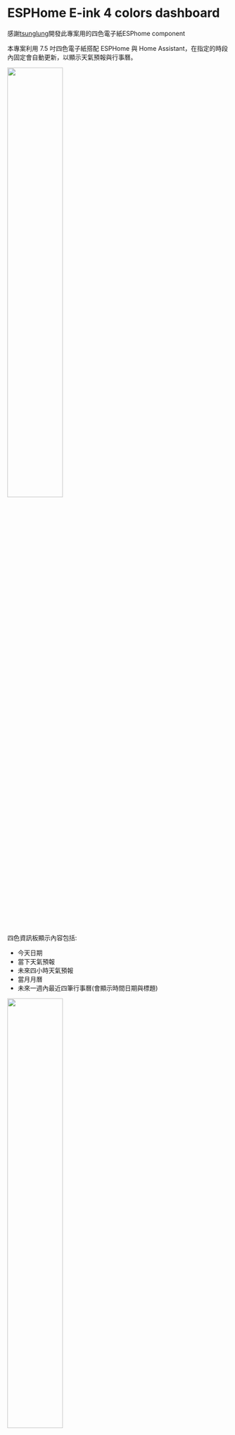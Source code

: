 # ESPHome E-ink 4 colors dashboard

感謝[tsunglung](https://github.com/tsunglung/esphome_epaper)開發此專案用的四色電子紙ESPhome component

本專案利用 7.5 吋四色電子紙搭配 ESPHome 與 Home Assistant，在指定的時段內固定會自動更新，以顯示天氣預報與行事曆。

<img src="readme_img/far_view.jpg" width="50%" />

四色資訊板顯示內容包括:
- 今天日期
- 當下天氣預報
- 未來四小時天氣預報
- 當月月曆
- 未來一週內最近四筆行事曆(會顯示時間日期與標題)

<img src="readme_img/close_view.jpg" width="50%" />

以下將說明硬體架構、ESPHome yaml code與Home assistant yaml code

## Hardware 硬體架構

<img src="readme_img/circuit.jpg" width="50%" />

- [7.5吋四色eink電子紙](https://item.taobao.com/item.htm?id=809151983431) - GDEM075F52 （24Pin）
- [FPC-24pins轉2.54mm-8pins](https://item.taobao.com/item.htm?id=809151983431) - C02 轉接板
- [ESP32-S3核心板 開發板](https://item.taobao.com/item.htm?id=724415068331&skuId=5030810340877) - ESP32-S3N16R8，銲接排針（向下），無資料線，CH343P
- [杜邦線](https://detail.tmall.com/item.htm?&id=14466195609&skuId=5922240227983) - 杜邦線21CM 母對母 2.54mm（1排40P） **可選短一點的10CM**
- [IKEA RÖDALM 相框 13x18公分](https://www.ikea.com.tw/zh/products/wall-decoration/frames/rodalm-art-50550033) - 外框有木黑白三色，**注意裱框紙開孔較小，需要挖大**

### 硬體安裝:

1. 取一排8條杜邦線，不需要撕成一條一條，撕成一整排比較好接
2. 用杜邦線根據下表接法連接ESP32S3開發板與C02轉接板
   
| ESP32S3 | C02轉接板 |
|:-------:|:-----:|
| GPIO14 | BUSY |
| GPIO13 | RES |
| GPIO12 | D/C |
| GPIO11 | CS |
| GPIO10 | SCK |
| GPIO9 | SDI |
| GND | GND |
| 3V3 | 3.3V |

3. 接好後再將C02轉接板接上電子紙的FPC排線
4. 供電與燒錄都是從開發板上的`USB`

## 軟體安裝

1. 將`/fonts`資料夾內的檔案及`eink-4c-dashboard.yaml`放到homeassistant/esphome的資料夾內
2. 將`eink_dashboard_sensor.yaml`放到homeassistant/packages內
3. 將`eink_dashboard_sensor.yaml`的內容修改成自己HA裡的實體ID，>> [詳細說明](#ha-template-sensor-說明)
4. 將`/images`內的`bg_4c.png`放到homeassistant/esphome/images的資料夾內
5. HA檢查YAML code有無錯誤
    1. 開發工具>YAML>檢查設定內容，確認左下角通知沒有出現錯誤
    2. YAML 設定新載入中>模板實體
    3. 開發工具>狀態>檢查`sensor.eink_sensors`及`sensor.upcoming_calendar_events`有確實出現，以及內容是正確的
6. 在ESPhome將`eink_dashboard_sensor.yaml`編譯後燒錄至ESP32S3模組
7. 等待可在HA內看到模組上線後，手動按"Screen Refresh"確認螢幕可正常顯示內容

## 面板更新時機

因為此型號電子紙不支援局部刷新，故不需要一直刷新，程式預設不會自動更新`update_interval: never`

是直接在ESPhome內做自動化，每小時更新一次，同時當來自HA的每日定時感測器為`True`時，才會刷新一次

**請先在HA內建立"每日定時感測器"輔助工具:**

在HA設定>裝置與服務>輔助工具>新增輔助工具>"每日定時感測器">設定想要更新的時段，名稱填`eink_refresh_time`

### ESPhome yaml解說:

由於行事曆是在每小時5分更新，天氣預報則是每小時10分更新，所以ESPhome自動化設定成每小時15分更新一次

```YAML
time:
  - platform: homeassistant
    id: ha_time
    on_time: 
      seconds: 0
      minutes: 15
      hours: "/1"
      then: 
        - if:
            condition:
              - binary_sensor.is_on: eink_refresh_time
            then:      
              - component.update: 'my_display' 
```

## HA template sensor 說明 

**要先確認在已經將以下程式碼寫在`configuration.yaml`內，這樣`eink_dashboard_sensor.yaml`檔案在`packages`資料夾內才會生效**

<img src="https://github.com/user-attachments/assets/8f80e777-7958-4027-87f4-2ae585448135" />

此template sensor是將想要的資料格式化後再丟給資訊面板顯示，內容包含兩部分一個是天氣預報，一個是取得最近7日內四筆行事曆的標題

### 天氣預報:

由於預設是顯示取得每小時的預報，**請先確認目前用的天氣整合有支援小時預報 (內建的met.no有)**

以下YAML表示每小時的10分將會呼叫取得"每小時"的天氣預報服務，同時更新內容在sensor.eink_sensors裡面

```YAML
  - trigger:
      # 每小時的10分更新一次
      - platform: time_pattern     
        hours: "/1" 
        minutes: 10 
    action:
      - action: weather.get_forecasts
        target:
          entity_id: weather.myhome #REPLACE with your weather entity id   
        data:
          type: hourly
        response_variable: hourly     
      - variables:
          hourly_forecasts: "{{ hourly['weather.YOUR_WEATHER_ID'].forecast }}"
```

要注意更新面板的時機要在更新天氣預報之後，不然都會看到前一個小時的預報

會使用天氣預報回傳結果的第1組當作這小時的預報，並顯示第2~5組做未來每小時的預報

`attributes`是將要使用的資訊從天氣預報拆分成出來，分別是:
- 這小時的氣溫:  `today_temperature`
- 這小時的降雨機率:  `today_precipitation`
- 未來四小時的時間:  `forecast_weekday_1`, `forecast_weekday_2`, `forecast_weekday_3`, `forecast_weekday_4`
- 未來四小時的天氣圖示:  `forecast_condition_1`, `forecast_condition_2`, `forecast_condition_3`, `forecast_condition_4`
- 未來四小時的氣溫:  `forecast_temperature_1`, `forecast_temperature_2`, `forecast_temperature_3`, `forecast_temperature_4`

### 取得行事曆:

以下YAML表示每小時的5分將會呼叫取得最近7日的行事曆，同時更新內容在sensor.upcoming_calendar_events裡面

```YAML
  - trigger:
      - platform: time_pattern
        hours: "/1"  # 每小時的5分更新一次
        minutes: 5
    action:
      - action: calendar.get_events
        target:
          entity_id: calendar.sfcasa
        data:
          end_date_time: "{{ (now() + timedelta(days=7)).isoformat() }}"  # 取得未來 7 天的事件
        response_variable: agenda
      - variables:
          my_events: >
            {{ agenda["calendar.YOUR_CANLENDAR_ID"].events }} 
```

要注意更新面板的時機要在更新之後，不然都會看到前一個小時的內容

`attributes`是將要使用的資訊從行事曆拆分成出來，如果沒有則會顯示空白，分別是:
- 最近四筆行事曆的日期:  `events_date_1`, `events_date_2`, `events_date_3`, `events_date_4`
- 最近四筆行事曆的時間:  `events_time_1`, `events_time_2`, `events_time_3`, `events_time_4`
- 最近四筆行事曆的標題:  `events_title_1`, `events_title_2`, `events_title_3`, `events_title_4`

